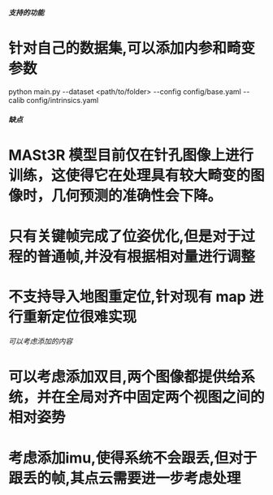 ##### 支持的功能  #######
# 针对自己的数据集,可以添加内参和畸变参数
python main.py --dataset <path/to/folder> --config config/base.yaml --calib config/intrinsics.yaml


#####  缺点   #######
# MASt3R 模型目前仅在针孔图像上进行训练，这使得它在处理具有较大畸变的图像时，几何预测的准确性会下降。

# 只有关键帧完成了位姿优化,但是对于过程的普通帧,并没有根据相对量进行调整

# 不支持导入地图重定位,针对现有 map 进行重新定位很难实现


######  可以考虑添加的内容 #######
# 可以考虑添加双目,两个图像都提供给系统，并在全局对齐中固定两个视图之间的相对姿势
# 考虑添加imu,使得系统不会跟丢,但对于跟丢的帧,其点云需要进一步考虑处理
